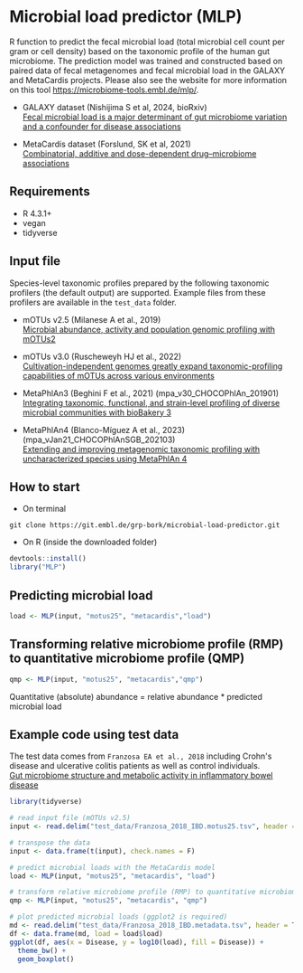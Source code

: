 # Microbial load predictor (MLP)

R function to predict the fecal microbial load (total microbial cell count per gram or cell density) based on the taxonomic profile of the human gut microbiome. The prediction model was trained and constructed based on paired data of fecal metagenomes and fecal microbial load in the GALAXY and MetaCardis projects. Please also see the website for more information on this tool https://microbiome-tools.embl.de/mlp/.

- GALAXY dataset (Nishijima S et al, 2024, bioRxiv)  
[Fecal microbial load is a major determinant of gut microbiome variation and a confounder for disease associations](https://www.biorxiv.org/content/10.1101/2024.03.18.584290v1)

- MetaCardis dataset (Forslund, SK et al, 2021)  
[Combinatorial, additive and dose-dependent drug–microbiome associations](https://www.nature.com/articles/s41586-021-04177-9)

## Requirements
- R 4.3.1+  
- vegan
- tidyverse

## Input file
Species-level taxonomic profiles prepared by the following taxonomic profilers (the default output) are supported. Example files from these profilers are available in the `test_data` folder.  

- mOTUs v2.5 (Milanese A et al., 2019)  
[Microbial abundance, activity and population genomic profiling with mOTUs2](https://www.nature.com/articles/s41467-019-08844-4)

- mOTUs v3.0 (Ruscheweyh HJ et al., 2022)  
[Cultivation-independent genomes greatly expand taxonomic-profiling capabilities of mOTUs across various environments](https://microbiomejournal.biomedcentral.com/articles/10.1186/s40168-022-01410-z)

- MetaPhlAn3 (Beghini F et al., 2021) (mpa_v30_CHOCOPhlAn_201901)  
[Integrating taxonomic, functional, and strain-level profiling of diverse microbial communities with bioBakery 3](https://elifesciences.org/articles/65088)

- MetaPhlAn4 (Blanco-Míguez A et al., 2023) (mpa_vJan21_CHOCOPhlAnSGB_202103)  
[Extending and improving metagenomic taxonomic profiling with uncharacterized species using MetaPhlAn 4](https://www.nature.com/articles/s41587-023-01688-w)


## How to start
- On terminal
```shell
git clone https://git.embl.de/grp-bork/microbial-load-predictor.git
```

- On R (inside the downloaded folder)
```R
devtools::install()
library("MLP")
```

## Predicting microbial load
```R
load <- MLP(input, "motus25", "metacardis","load")
```

## Transforming relative microbiome profile (RMP) to quantitative microbiome profile (QMP)
```R
qmp <- MLP(input, "motus25", "metacardis","qmp")
```
Quantitative (absolute) abundance = relative abundance * predicted microbial load

## Example code using test data
The test data comes from `Franzosa EA et al., 2018` including Crohn's disease and ulcerative colitis patients as well as control individuals.  
[Gut microbiome structure and metabolic activity in inflammatory bowel disease](https://www.nature.com/articles/s41564-018-0306-4)

```R
library(tidyverse)

# read input file (mOTUs v2.5)
input <- read.delim("test_data/Franzosa_2018_IBD.motus25.tsv", header = T, row.names = 1, check.names = F) 

# transpose the data
input <- data.frame(t(input), check.names = F)

# predict microbial loads with the MetaCardis model
load <- MLP(input, "motus25", "metacardis", "load")

# transform relative microbiome profile (RMP) to quantitative microbiome profile (QMP)
qmp <- MLP(input, "motus25", "metacardis", "qmp")

# plot predicted microbial loads (ggplot2 is required)
md <- read.delim("test_data/Franzosa_2018_IBD.metadata.tsv", header = T, row.names = 1, check.names = F)
df <- data.frame(md, load = load$load)
ggplot(df, aes(x = Disease, y = log10(load), fill = Disease)) +
  theme_bw() +
  geom_boxplot()
```
